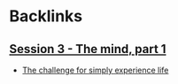 
# Backlinks
## [Session 3 - The mind, part 1](<Session 3 - The mind, part 1.md>)
-  [The challenge for simply experience life](<The challenge for simply experience life.md>)

